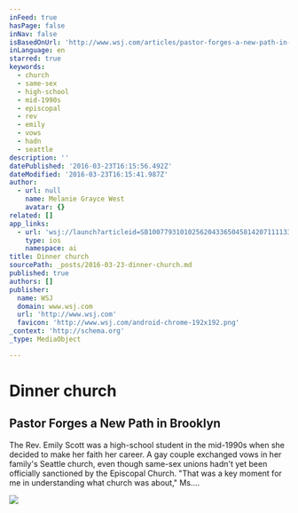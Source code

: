 ```yaml
---
inFeed: true
hasPage: false
inNav: false
isBasedOnUrl: 'http://www.wsj.com/articles/pastor-forges-a-new-path-in-brooklyn-1450436400'
inLanguage: en
starred: true
keywords:
  - church
  - same-sex
  - high-school
  - mid-1990s
  - episcopal
  - rev
  - emily
  - vows
  - hadn
  - seattle
description: ''
datePublished: '2016-03-23T16:15:56.492Z'
dateModified: '2016-03-23T16:15:41.987Z'
author:
  - url: null
    name: Melanie Grayce West
    avatar: {}
related: []
app_links:
  - url: 'wsj://launch?articleid=SB10077931010256204336504581420711113327744&headline=Rev.%20Emily%20Scott%20forges%20a%20new%20path%20in%20Brooklyn&weburl=http://www.wsj.com/articles/SB10077931010256204336504581420711113327744'
    type: ios
    namespace: ai
title: Dinner church
sourcePath: _posts/2016-03-23-dinner-church.md
published: true
authors: []
publisher:
  name: WSJ
  domain: www.wsj.com
  url: 'http://www.wsj.com'
  favicon: 'http://www.wsj.com/android-chrome-192x192.png'
_context: 'http://schema.org'
_type: MediaObject

---
```

# Dinner church

<article style=""><h1>Pastor Forges a New Path in Brooklyn</h1><p>The Rev. Emily Scott was a high-school student in the mid-1990s when she decided to make her faith her career. A gay couple exchanged vows in her family's Seattle church, even though same-sex unions hadn't yet been officially sanctioned by the Episcopal Church. "That was a key moment for me in understanding what church was about," Ms....</p><img src="http://si.wsj.net/public/resources/images/BN-LT688_NYPROF_G_20151217173722.jpg" /></article>